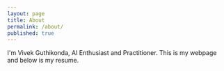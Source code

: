 ```yaml
---
layout: page
title: About
permalink: /about/
published: true
---
```

I'm Vivek Guthikonda, AI Enthusiast and Practitioner. This is my webpage and below is my resume.
